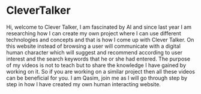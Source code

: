 # CleverTalker
Hi, welcome to Clever Talker, I am fascinated by AI and since last year I am researching how I can create my own project where I can use different technologies and concepts and that is how I come up with Clever Talker. On this website instead of browsing a user will communicate with a digital human character which will suggest and recommend according to user interest and the search keywords that he or she had entered.  The purpose of my videos is not to teach but to share the knowledge I have gained by working on it. So if you are working on a similar project then all these videos can be beneficial for you. I am Qasim, join me as I will go through step by step in how I have created my own human interacting website.

